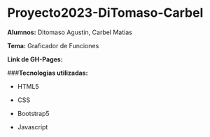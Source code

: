 # Proyecto2023-DiTomaso-Carbel

**Alumnos:** Ditomaso Agustin, Carbel Matias

**Tema:** Graficador de Funciones

**Link de GH-Pages:**

###**Tecnologias utilizadas:**

  - HTML5
  
  - CSS
  
  - Bootstrap5
  
  - Javascript
